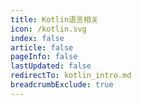 ```yaml
---
title: Kotlin语言相关
icon: /kotlin.svg
index: false
article: false
pageInfo: false
lastUpdated: false
redirectTo: kotlin_intro.md
breadcrumbExclude: true
---
```

